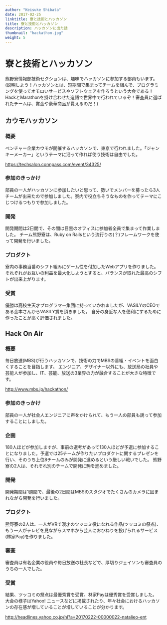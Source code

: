 ```yaml
---
author: "Keisuke Shibata"
date: 2017-02-25
linktitle: 寮と技術とハッカソン
title: 寮と技術とハッカソン
description: ハッカソンに出た話
thumbnail: "hackathon.jpg"
weight: 5
---
```


# 寮と技術とハッカソン
熊野寮情報部技術セクションは、趣味でハッカソンに参加する部員もいます。
(説明しよう！ハッカソンとは、短期間で集まってチームを組んで、プログラミングを使ってオモロいサービスやソフトウェアを作ろうという大会である！HackとMarathonを掛け合わせた造語で世界中で行われているぞ！審査員に選ばれたチームは、賞金や豪華商品が貰えるのだ！)

## カウモハッカソン

### 概要
ベンチャー企業カウモが開催するハッカソンで、東京で行われました。「ジャンキーメーカー」というテーマに沿って作れば使う技術は自由でした。

https://techsalon.connpass.com/event/34325/

### 参加のきっかけ
部員の一人がハッカソンに参加したいと思って、勢いでメンバーを募ったら3人チームが出来たので参加しました。寮内で役立ちそうなものを作ってテーマにこじつけるつもりで参加しました。

### 開発
開発期間は2日間で、その間は目黒のオフィスに参加者全員で集まって作業しました。
チーム熊野寮は、Ruby on Railsという流行りの(？)フレームワークを使って開発を行いました。

### プロダクト
寮内の事務当番のシフト組みにゲーム性を付加したWebアプリを作りました。それぞれがお互いの利益を最大化しようとすると、バランスが取れた最高のシフトが出来上がります。

### 受賞
優勝は高校生天才プログラマー集団に持っていかれましたが、VASILYのCEOである金本さんからVASILY賞を頂きました。
自分の身近な人を便利にするために作ったことが高く評価されました。


## Hack On Air

### 概要
毎日放送(MBS)が行うハッカソンで、技術の力でMBSの番組・イベントを面白くすることを目指します。
エンジニア、デザイナー以外にも、放送局の社員や芸能人が参加し、IT、芸能、放送の3業界の力が融合することが大きな特徴です。

http://www.mbs.jp/hackathon/

### 参加のきっかけ
部員の一人が社会人エンジニアに声をかけられて、もう一人の部員も誘って参加することにしました。

### 企画
180人ほどが参加しますが、事前の選考があって130人ほどが予選に参加することになりました。予選では25チームが作りたいプロダクトに関するプレゼンを行い、そのうち上位8チームのみが開発に進めるという厳しい戦いでした。
熊野寮の2人は、それぞれ別のチームで開発に駒を進めました。

### 開発
開発期間は1週間で、最後の2日間はMBSのスタジオでたくさんのカメラに囲まれながら開発を行いました。

### プロダクト
熊野寮の2人は、一人がVRで漫才のツッコミ役になれる作品(ツッコミの祭点)、もう一人がテレビを見ながらスマホから芸人におひねりを投げられるサービス(林家Pay)を作りました。

### 審査
審査員は有名企業の役員や毎日放送の社長などで、厚切りジェイソンも審査員のうちの一人でした。

### 受賞
結果、ツッコミの祭点は最優秀賞を受賞、林家Payは優秀賞を受賞しました。
大会の様子はYahoo! ニュースなどに掲載されたり、年々社会におけるハッカソンの存在感が増していることが増していることが分かります。

http://headlines.yahoo.co.jp/hl?a=20170222-00000022-natalieo-ent
